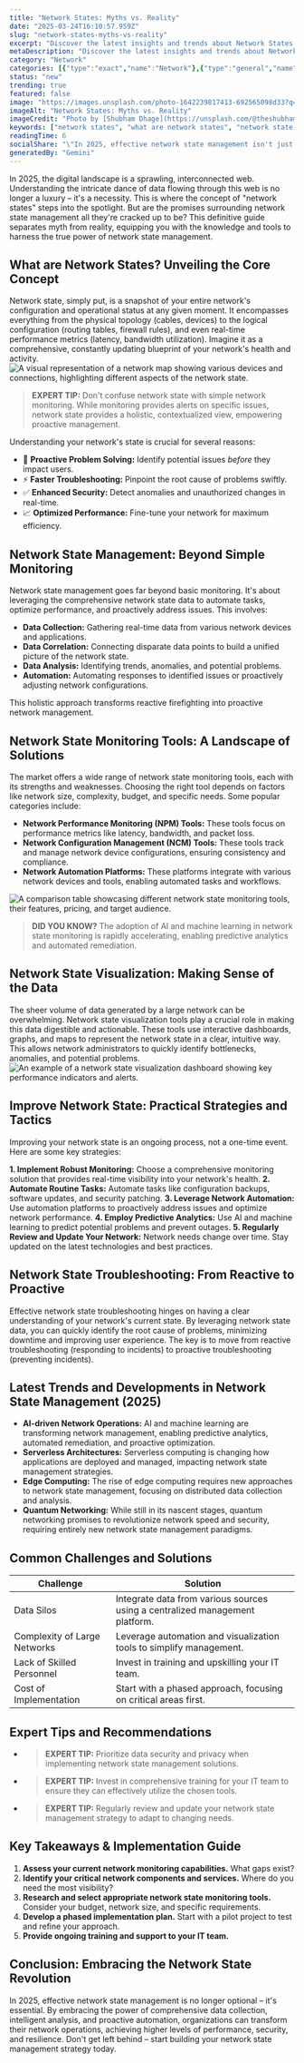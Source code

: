 ```yaml
---
title: "Network States: Myths vs. Reality"
date: "2025-03-24T16:10:57.959Z"
slug: "network-states-myths-vs-reality"
excerpt: "Discover the latest insights and trends about Network States. This comprehensive guide covers everything you need to know about Network States in 2025."
metaDescription: "Discover the latest insights and trends about Network States. This comprehensive guide covers everything you need to know about Network States in 2025."
category: "Network"
categories: [{"type":"exact","name":"Network"},{"type":"general","name":"Politics"},{"type":"medium","name":"Governance"},{"type":"specific","name":"Decentralization"},{"type":"niche","name":"DAO Governance"}]
status: "new"
trending: true
featured: false
image: "https://images.unsplash.com/photo-1642239817413-692565098d33?q=85&w=1200&fit=max&fm=webp&auto=compress"
imageAlt: "Network States: Myths vs. Reality"
imageCredit: "Photo by [Shubham Dhage](https://unsplash.com/@theshubhamdhage) on Unsplash"
keywords: ["network states", "what are network states", "network state management", "network state monitoring tools", "best network state monitoring software", "network state visualization", "improve network state", "network state troubleshooting", "network state API", "network state automation"]
readingTime: 6
socialShare: "\"In 2025, effective network state management isn't just about fixing problems; it's about preventing them before they even arise.  The shift from reactive to proactive network management is the key to future-proofing your digital infrastructure.\""
generatedBy: "Gemini"
---
```




In 2025, the digital landscape is a sprawling, interconnected web.  Understanding the intricate dance of data flowing through this web is no longer a luxury – it's a necessity.  This is where the concept of "network states" steps into the spotlight. But are the promises surrounding network state management all they're cracked up to be?  This definitive guide separates myth from reality, equipping you with the knowledge and tools to harness the true power of network state management.

## What are Network States? Unveiling the Core Concept

Network state, simply put, is a snapshot of your entire network's configuration and operational status at any given moment.  It encompasses everything from the physical topology (cables, devices) to the logical configuration (routing tables, firewall rules), and even real-time performance metrics (latency, bandwidth utilization).  Imagine it as a comprehensive, constantly updating blueprint of your network's health and activity. ![A visual representation of a network map showing various devices and connections, highlighting different aspects of the network state.](https://images.unsplash.com/photo-1542382257-80dedb725088?q=85&w=1200&fit=max&fm=webp&auto=compress)

> **EXPERT TIP:** Don't confuse network state with simple network monitoring. While monitoring provides alerts on specific issues, network state provides a holistic, contextualized view, empowering proactive management.

Understanding your network's state is crucial for several reasons:

* 🔑 **Proactive Problem Solving:** Identify potential issues *before* they impact users.
* ⚡ **Faster Troubleshooting:** Pinpoint the root cause of problems swiftly.
* ✅ **Enhanced Security:** Detect anomalies and unauthorized changes in real-time.
* 📈 **Optimized Performance:** Fine-tune your network for maximum efficiency.

## Network State Management:  Beyond Simple Monitoring

Network state management goes far beyond basic monitoring. It's about leveraging the comprehensive network state data to automate tasks, optimize performance, and proactively address issues. This involves:

* **Data Collection:** Gathering real-time data from various network devices and applications.
* **Data Correlation:** Connecting disparate data points to build a unified picture of the network state.
* **Data Analysis:** Identifying trends, anomalies, and potential problems.
* **Automation:** Automating responses to identified issues or proactively adjusting network configurations.

This holistic approach transforms reactive firefighting into proactive network management.

## Network State Monitoring Tools: A Landscape of Solutions

The market offers a wide range of network state monitoring tools, each with its strengths and weaknesses.  Choosing the right tool depends on factors like network size, complexity, budget, and specific needs.  Some popular categories include:

* **Network Performance Monitoring (NPM) Tools:** These tools focus on performance metrics like latency, bandwidth, and packet loss.
* **Network Configuration Management (NCM) Tools:** These tools track and manage network device configurations, ensuring consistency and compliance.
* **Network Automation Platforms:** These platforms integrate with various network devices and tools, enabling automated tasks and workflows.

![A comparison table showcasing different network state monitoring tools, their features, pricing, and target audience.](https://images.unsplash.com/photo-1545987796-200677ee1011?q=85&w=1200&fit=max&fm=webp&auto=compress)

> **DID YOU KNOW?**  The adoption of AI and machine learning in network state monitoring is rapidly accelerating, enabling predictive analytics and automated remediation.

## Network State Visualization: Making Sense of the Data

The sheer volume of data generated by a large network can be overwhelming.  Network state visualization tools play a crucial role in making this data digestible and actionable.  These tools use interactive dashboards, graphs, and maps to represent the network state in a clear, intuitive way.  This allows network administrators to quickly identify bottlenecks, anomalies, and potential problems. ![An example of a network state visualization dashboard showing key performance indicators and alerts.](https://images.unsplash.com/photo-1737505599162-d9932323a889?q=85&w=1200&fit=max&fm=webp&auto=compress)

## Improve Network State: Practical Strategies and Tactics

Improving your network state is an ongoing process, not a one-time event.  Here are some key strategies:

**1. Implement Robust Monitoring:** Choose a comprehensive monitoring solution that provides real-time visibility into your network's health.
**2. Automate Routine Tasks:** Automate tasks like configuration backups, software updates, and security patching.
**3. Leverage Network Automation:** Use automation platforms to proactively address issues and optimize network performance.
**4. Employ Predictive Analytics:** Use AI and machine learning to predict potential problems and prevent outages.
**5. Regularly Review and Update Your Network:**  Network needs change over time. Stay updated on the latest technologies and best practices.

## Network State Troubleshooting: From Reactive to Proactive

Effective network state troubleshooting hinges on having a clear understanding of your network's current state.  By leveraging network state data, you can quickly identify the root cause of problems, minimizing downtime and improving user experience.  The key is to move from reactive troubleshooting (responding to incidents) to proactive troubleshooting (preventing incidents).

## Latest Trends and Developments in Network State Management (2025)

* **AI-driven Network Operations:**  AI and machine learning are transforming network management, enabling predictive analytics, automated remediation, and proactive optimization.
* **Serverless Architectures:**  Serverless computing is changing how applications are deployed and managed, impacting network state management strategies.
* **Edge Computing:** The rise of edge computing requires new approaches to network state management, focusing on distributed data collection and analysis.
* **Quantum Networking:** While still in its nascent stages, quantum networking promises to revolutionize network speed and security, requiring entirely new network state management paradigms.

## Common Challenges and Solutions

| Challenge                     | Solution                                                                 |
|------------------------------|-----------------------------------------------------------------------------|
| Data Silos                     | Integrate data from various sources using a centralized management platform. |
| Complexity of Large Networks   | Leverage automation and visualization tools to simplify management.           |
| Lack of Skilled Personnel      | Invest in training and upskilling your IT team.                             |
| Cost of Implementation        | Start with a phased approach, focusing on critical areas first.              |

## Expert Tips and Recommendations

* > **EXPERT TIP:**  Prioritize data security and privacy when implementing network state management solutions.
* > **EXPERT TIP:**  Invest in comprehensive training for your IT team to ensure they can effectively utilize the chosen tools.
* > **EXPERT TIP:**  Regularly review and update your network state management strategy to adapt to changing needs.

## Key Takeaways & Implementation Guide

1.  **Assess your current network monitoring capabilities.**  What gaps exist?
2.  **Identify your critical network components and services.** Where do you need the most visibility?
3.  **Research and select appropriate network state monitoring tools.** Consider your budget, network size, and specific requirements.
4.  **Develop a phased implementation plan.** Start with a pilot project to test and refine your approach.
5.  **Provide ongoing training and support to your IT team.**

## Conclusion: Embracing the Network State Revolution

In 2025, effective network state management is no longer optional – it's essential. By embracing the power of comprehensive data collection, intelligent analysis, and proactive automation, organizations can transform their network operations, achieving higher levels of performance, security, and resilience.  Don't get left behind – start building your network state management strategy today.

